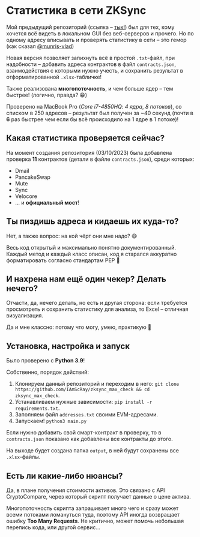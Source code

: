 # Статистика в сети ZKSync
Мой предыдущий репозиторий (ссылка – [тык!](https://github.com/IAmScRay/zksync_checker)) был для тех, кому хочется всё видеть в локальном GUI без веб-серверов и прочего. Но по одному адресу вписывать и проверять статистику в сети – это гемор (как сказал [@munris-vlad](https://github.com/munris-vlad))

Новая версия позволяет запихнуть всё в простой ``.txt``-файл, при надобности – добавить адреса контрактов в файл ``contracts.json``, взаимодействия с которыми нужно учесть, и сохранить результат в отформатированной ``.xlsx``-табличке!

Также реализована **многопоточность**, и чем больше ядер – тем быстрее! (логично, правда? 😁)

Проверено на MacBook Pro (*Core i7-4850HQ*: *4 ядра*, *8 потоков*), со списком в 250 адресов – результат был получен за ~40 секунд (почти в **6** раз быстрее чем если бы всё происходило на 1 ядре в 1 потоке)!

## Какая статистика проверяется сейчас?
На момент создания репозитория (03/10/2023) была добавлена проверка **11** контрактов (детали в файле ``contracts.json``), среди которых:
- Dmail
- PancakeSwap
- Mute
- Sync
- Velocore
- ... и **официальный мост**!

## Ты пиздишь адреса и кидаешь их куда-то?
Нет, а также вопрос: на кой чёрт они мне надо? 😅

Весь код открытый и максимально понятно документированный. Каждый метод и каждый класс описан, код я старался аккуратно форматировать согласно стандартам PEP 💪

## И нахрена нам ещё один чекер? Делать нечего?
Отчасти, да, нечего делать, но есть и другая сторона: если требуется просмотреть и сохранить статистику для анализа, то Excel – отличная визуализация.

Да и мне классно: потому что могу, умею, практикую 🚀

## Установка, настройка и запуск
Было проверено с **Python 3.9**!

Собственно, порядок действий:
1. Клонируем данный репозиторий и переходим в него: ``git clone https://github.com/IAmScRay/zksync_max_check && cd zksync_max_check``.
2. Устанавливаем нужные зависимости: ``pip install -r requirements.txt``.
3. Заполняем файл ``addresses.txt`` своими EVM-адресами.
4. Запускаем! ``python3 main.py``

Если нужно добавить свой смарт-контракт в проверку, то в ``contracts.json`` показано как добавлены все контракты до этого.

На выходе будет создана папка ``output``, в ней будут сохранены все ``.xlsx``-файлы.

## Есть ли какие-либо нюансы?
Да, в плане получения стоимости активов. Это связано с API CryptoCompare, через который скрипт получает данные о цене актива.

Многопоточность скрипта запрашивает много чего и сразу может всеми потоками ломануться туда, поэтому API иногда возвращает ошибку **Too Many Requests**. Не критично, может помочь небольшая перепись кода, или другой сервис...
